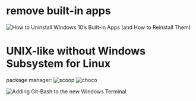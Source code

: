 
# remove built-in apps

![How to Uninstall Windows 10’s Built-in Apps (and How to Reinstall Them)](http://web.archive.org/web/20191123144012/https://www.howtogeek.com/224798/how-to-uninstall-windows-10s-built-in-apps-and-how-to-reinstall-them/)

# UNIX-like without Windows Subsystem for Linux

package manager: ![scoop](https://scoop.sh/) ![choco](https://chocolatey.org/)

![Adding Git-Bash to the new Windows Terminal](http://web.archive.org/web/20191123144245/https://stackoverflow.com/questions/56839307/adding-git-bash-to-the-new-windows-terminal)
